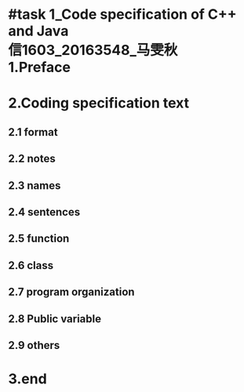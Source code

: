 #task 1_Code specification of C++ and Java<br>
信1603_20163548_马雯秋<br>
1.Preface<br>
==========
2.Coding specification text <br>
==========
  2.1 format<br>
  ----------
  2.2 notes<br>
  ----------
  2.3 names<br>
  ----------
  2.4 sentences<br>
  ----------
  2.5 function<br>
  ----------
  2.6 class<br>
  ----------
  2.7 program organization<br>
  ----------
  2.8 Public variable <br>
  ----------
  2.9 others<br>
  ----------
3.end<br>
==========
